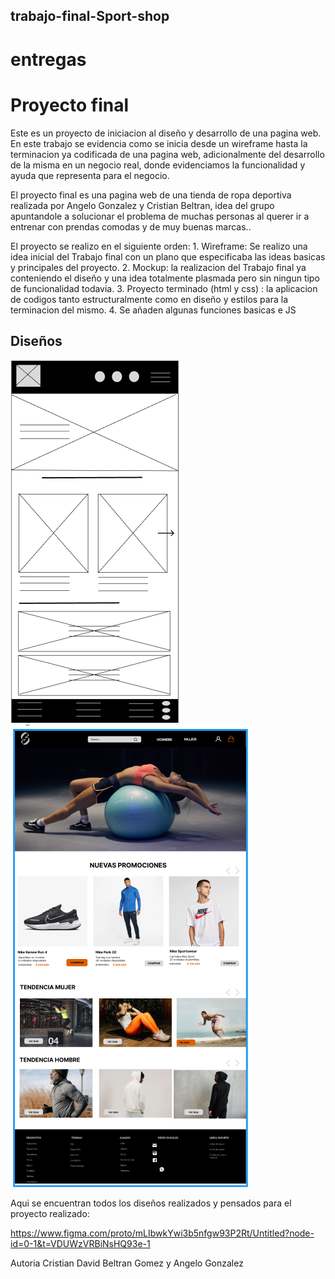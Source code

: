 ## trabajo-final-Sport-shop
# entregas
<h1> Proyecto final </h1>
<div>
<p> Este es un proyecto de iniciacion al diseño y desarrollo de una pagina web. En este trabajo se evidencia como se inicia desde un wireframe hasta la terminacion ya codificada de una pagina web, adicionalmente del desarrollo de la misma en un negocio real, donde evidenciamos la funcionalidad y ayuda que representa para el negocio.</p>

<p> El proyecto final es una pagina web de una tienda de ropa deportiva realizada por Angelo Gonzalez y Cristian Beltran, idea del grupo apuntandole a solucionar el problema de muchas personas al querer ir a entrenar con  prendas comodas y de muy buenas marcas.. </p>

<p> El proyecto se realizo en el siguiente orden:
    1. Wireframe: Se realizo una idea inicial del Trabajo final con un plano que especificaba las ideas basicas y principales del proyecto.
    2. Mockup: la realizacion del Trabajo final ya conteniendo el diseño y una idea totalmente plasmada pero sin ningun tipo de funcionalidad todavia.
    3. Proyecto terminado (html y css) : la aplicacion de codigos tanto estructuralmente como en diseño y estilos para la terminacion del mismo.
    4. Se añaden algunas funciones basicas e JS</p>
</div>

<div>

<h2> Diseños </h2>

<img src="./assets/wireframe.PNG" alt=" Imagen wireframe ">
<img src="./assets/mockup.PNG" alt=" imagen mockup ">
</div>

<p> Aqui se encuentran todos los diseños realizados y pensados para el proyecto realizado:</p>

https://www.figma.com/proto/mLIbwkYwi3b5nfgw93P2Rt/Untitled?node-id=0-1&t=VDUWzVRBiNsHQ93e-1
<div>
<p> Autoria Cristian David Beltran Gomez y Angelo Gonzalez </p>
</div>
